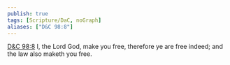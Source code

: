 ```yaml
---
publish: true
tags: [Scripture/DaC, noGraph]
aliases: ["D&C 98:8"]
---
```

[D&C 98:8](https://churchofjesuschrist.org/study/scriptures/dc-testament/dc/98?lang=eng&id=p8#p8) I, the Lord God, make you free, therefore ye are free indeed; and the law also maketh you free.
